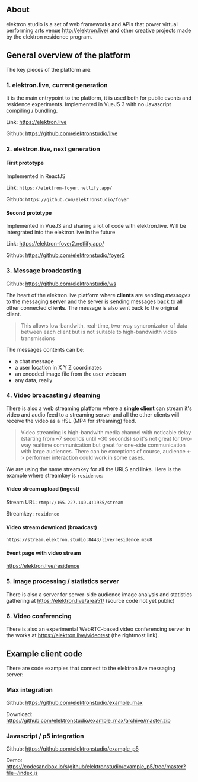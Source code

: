## About

elektron.studio is a set of web frameworks and APIs that power virtual performing arts venue http://elektron.live/ and other creative projects made by the elektron residence program.

## General overview of the platform

The key pieces of the platform are:

### 1. elektron.live, current generation

It is the main entrypoint to the platform, it is used both for public events and residence experiments. Implemented in VueJS 3 with no Javascript compiling / bundling.

Link: https://elektron.live

Github: https://github.com/elektronstudio/live

### 2. elektron.live, next generation

#### First prototype

Implemented in ReactJS

Link: `https://elektron-foyer.netlify.app/`

Github: `https://github.com/elektronstudio/foyer`

#### Second prototype

Implemented in VueJS and sharing a lot of code with elektron.live. Will be intergrated into the elektron.live in the future

Link: https://elektron-foyer2.netlify.app/

Github: https://github.com/elektronstudio/foyer2

### 3. Message broadcasting

Github: https://github.com/elektronstudio/ws

The heart of the elektron.live platform where **clients** are sending _messages_ to the messaging **server** and the server is sending messages back to all other connected **clients**. The message is also sent back to the original client.

> This allows low-bandwith, real-time, two-way syncronizaton of data between each client but is not suitable to high-bandwidth video transmissions

The messages contents can be:

- a chat message
- a user location in X Y Z coordinates
- an encoded image file from the user webcam
- any data, really

### 4. Video broacasting / steaming

There is also a web streaming platform where a **single client** can stream it's video and audio feed to a streaming server and all the other clients will receive the video as a HSL (MP4 for streaming) feed.

> Video streaming is high-bandwith media channel with noticable delay (starting from ~7 seconds until ~30 seconds) so it's not great for two-way realtime communication but great for one-side communication with large audiences. There can be exceptions of course, audience <-> performer interaction could work in some cases.

We are using the same streamkey for all the URLS and links. Here is the example where streamkey is `residence`:

#### Video stream upload (ingest)

Stream URL: `rtmp://165.227.149.4:1935/stream`

Streamkey: `residence`

#### Video stream download (broadcast)

`https://stream.elektron.studio:8443/live/residence.m3u8`

#### Event page with video stream

https://elektron.live/residence

### 5. Image processing / statistics server

There is also a server for server-side audience image analysis and statistics gathering at https://elektron.live/area51/ (source code not yet public)

### 6. Video conferencing

There is also an experimental WebRTC-based video conferencing server in the works at https://elektron.live/videotest (the rightmost link).

## Example client code

There are code examples that connect to the elektron.live messaging server:

### Max integration

Github: https://github.com/elektronstudio/example_max

Download: https://github.com/elektronstudio/example_max/archive/master.zip

### Javascript / p5 integration

Github: https://github.com/elektronstudio/example_p5

Demo: https://codesandbox.io/s/github/elektronstudio/example_p5/tree/master?file=/index.js
